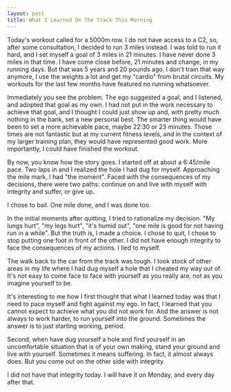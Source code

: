 ```yaml
---
layout: post
title: What I Learned On The Track This Morning
---
```

<p>Today's workout called for a 5000m row.  I do not have access to a C2, so, after some consultation, I decided to run 3 miles instead.  I was told to run it hard, and I set myself a goal of 3 miles in 21 minutes. I have never done 3 miles in that time. I have come close before, 21 minutes and change, in my running days. But that was 5 years and 20 pounds ago.  I don't train that way anymore, I use the weights a lot and get my "cardio" from brutal circuits. My workouts for the last few months have featured no running whatsoever.</p>

<p>Immediately you see the problem.  The ego suggested a goal, and I listened, and adopted that goal as my own. I had not put in the work necessary to achieve that goal, and I thought I could just show up and, with pretty much nothing in the bank, set a new personal best.  The smarter thing would have been to set a more achievable pace, maybe 22:30 or 23 minutes.  Those times are not fantastic but at my current fitness levels, and in the context of my larger training plan, they would have represented good work.  More importantly, I could have finished the workout.</p>

<p>By now, you know how the story goes.  I started off at about a 6:45/mile pace. Two laps in and I realized the hole I had dug for myself.  Approaching the mile mark, I had "the moment". Faced with the consequences of my decisions, there were two paths: continue on and live with myself with integrity and suffer, or give up.</p>

<p>I chose to bail. One mile done, and I was done too.</p>

<p>In the initial moments after quitting, I tried to rationalize my decision. "My lungs hurt", "my legs hurt", "it's humid out", "one mile is good for not having run in a while".  But the truth is, I made a choice.  I chose to quit, I chose to stop putting one foot in front of the other. I did not have enough integrity to face the consequences of my actions. I lied to myself.</p>

<p>The walk back to the car from the track was tough. I took stock of other areas in my life where I had dug myself a hole that I cheated my way out of. It's not easy to come face to face with yourself as you really are, not as you imagine yourself to be.</p>

<p>It's interesting to me how I first thought that what I learned today was that I need to pace myself and fight against my ego. In fact, I learned that you cannot expect to achieve what you did not work for.  And the answer is not always to work harder, to run yourself into the ground.  Sometimes the answer is to just starting working, period.</p>
 <p>Second, when have dug yourself a hole and find yourself in an uncomfortable situation that is of your own making, stand your ground and live with yourself.  Sometimes it means suffering. In fact, it almost always does. But you come out on the other side with integrity.</p>

<p>I did not have that integrity today.  I will have it on Monday, and every day after that.</p>